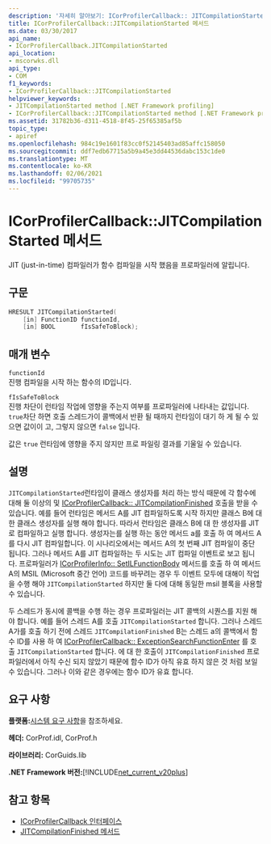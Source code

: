 ```yaml
---
description: '자세히 알아보기: ICorProfilerCallback:: JITCompilationStarted 메서드'
title: ICorProfilerCallback::JITCompilationStarted 메서드
ms.date: 03/30/2017
api_name:
- ICorProfilerCallback.JITCompilationStarted
api_location:
- mscorwks.dll
api_type:
- COM
f1_keywords:
- ICorProfilerCallback::JITCompilationStarted
helpviewer_keywords:
- JITCompilationStarted method [.NET Framework profiling]
- ICorProfilerCallback::JITCompilationStarted method [.NET Framework profiling]
ms.assetid: 31782b36-d311-4518-8f45-25f65385af5b
topic_type:
- apiref
ms.openlocfilehash: 984c19e1601f83cc0f52145403ad85affc158050
ms.sourcegitcommit: ddf7edb67715a5b9a45e3dd44536dabc153c1de0
ms.translationtype: MT
ms.contentlocale: ko-KR
ms.lasthandoff: 02/06/2021
ms.locfileid: "99705735"
---
```

# <a name="icorprofilercallbackjitcompilationstarted-method"></a>ICorProfilerCallback::JITCompilationStarted 메서드

JIT (just-in-time) 컴파일러가 함수 컴파일을 시작 했음을 프로파일러에 알립니다.  
  
## <a name="syntax"></a>구문  
  
```cpp  
HRESULT JITCompilationStarted(  
    [in] FunctionID functionId,  
    [in] BOOL       fIsSafeToBlock);  
```  
  
## <a name="parameters"></a>매개 변수  

 `functionId`  
 진행 컴파일을 시작 하는 함수의 ID입니다.  
  
 `fIsSafeToBlock`  
 진행 차단이 런타임 작업에 영향을 주는지 여부를 프로파일러에 나타내는 값입니다. `true`차단 하면 호출 스레드가이 콜백에서 반환 될 때까지 런타임이 대기 하 게 될 수 있으면 값이이 고, 그렇지 않으면 `false` 입니다.  
  
 값은 `true` 런타임에 영향을 주지 않지만 프로 파일링 결과를 기울일 수 있습니다.  
  
## <a name="remarks"></a>설명  

 `JITCompilationStarted`런타임이 클래스 생성자를 처리 하는 방식 때문에 각 함수에 대해 둘 이상의 및 [ICorProfilerCallback:: JITCompilationFinished](icorprofilercallback-jitcompilationfinished-method.md) 호출을 받을 수 있습니다. 예를 들어 런타임은 메서드 A를 JIT 컴파일하도록 시작 하지만 클래스 B에 대 한 클래스 생성자를 실행 해야 합니다. 따라서 런타임은 클래스 B에 대 한 생성자를 JIT로 컴파일하고 실행 합니다. 생성자는를 실행 하는 동안 메서드 a를 호출 하 여 메서드 A를 다시 JIT 컴파일합니다. 이 시나리오에서는 메서드 A의 첫 번째 JIT 컴파일이 중단 됩니다. 그러나 메서드 A를 JIT 컴파일하는 두 시도는 JIT 컴파일 이벤트로 보고 됩니다. 프로파일러가 [ICorProfilerInfo:: SetILFunctionBody](icorprofilerinfo-setilfunctionbody-method.md) 메서드를 호출 하 여 메서드 A의 MSIL (Microsoft 중간 언어) 코드를 바꾸려는 경우 두 이벤트 모두에 대해이 작업을 수행 해야 `JITCompilationStarted` 하지만 둘 다에 대해 동일한 msil 블록을 사용할 수 있습니다.  
  
 두 스레드가 동시에 콜백을 수행 하는 경우 프로파일러는 JIT 콜백의 시퀀스를 지원 해야 합니다. 예를 들어 스레드 A를 호출 `JITCompilationStarted` 합니다. 그러나 스레드 A가를 호출 하기 전에 스레드 `JITCompilationFinished` B는 스레드 a의 콜백에서 함수 ID를 사용 하 여 [ICorProfilerCallback:: ExceptionSearchFunctionEnter](icorprofilercallback-exceptionsearchfunctionenter-method.md) 를 호출 `JITCompilationStarted` 합니다. 에 대 한 호출이 `JITCompilationFinished` 프로파일러에서 아직 수신 되지 않았기 때문에 함수 ID가 아직 유효 하지 않은 것 처럼 보일 수 있습니다. 그러나 이와 같은 경우에는 함수 ID가 유효 합니다.  
  
## <a name="requirements"></a>요구 사항  

 **플랫폼:**[시스템 요구 사항](../../get-started/system-requirements.md)을 참조하세요.  
  
 **헤더:** CorProf.idl, CorProf.h  
  
 **라이브러리:** CorGuids.lib  
  
 **.NET Framework 버전:**[!INCLUDE[net_current_v20plus](../../../../includes/net-current-v20plus-md.md)]  
  
## <a name="see-also"></a>참고 항목

- [ICorProfilerCallback 인터페이스](icorprofilercallback-interface.md)
- [JITCompilationFinished 메서드](icorprofilercallback-jitcompilationfinished-method.md)
